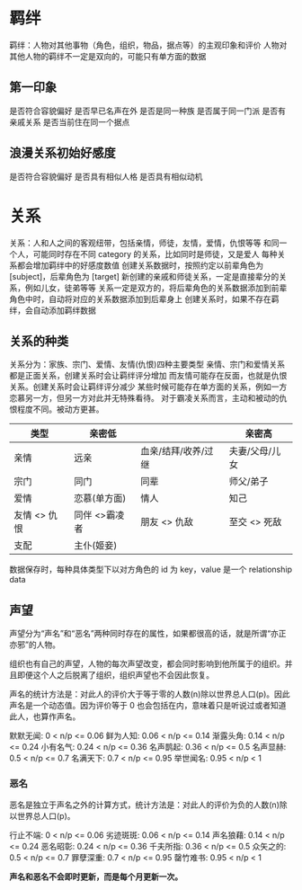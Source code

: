 # 羁绊

羁绊：人物对其他事物（角色，组织，物品，据点等）的主观印象和评价
人物对其他人物的羁绊不一定是双向的，可能只有单方面的数据

## 第一印象

是否符合容貌偏好
是否早已名声在外
是否是同一种族
是否属于同一门派
是否有亲戚关系
是否当前住在同一个据点

## 浪漫关系初始好感度

是否符合容貌偏好
是否具有相似人格
是否具有相似动机

# 关系

关系：人和人之间的客观纽带，包括亲情，师徒，友情，爱情，仇恨等等
和同一个人，可能同时存在不同 category 的关系，比如同时是师徒，又是爱人
每种关系都会增加羁绊中的好感度数值
创建关系数据时，按照约定以前辈角色为 [subject]，后辈角色为 [target]
新创建的亲戚和师徒关系，一定是直接辈分的关系，例如儿女，徒弟等等
关系一定是双方的，将后辈角色的关系数据添加到前辈角色中时，自动将对应的关系数据添加到后辈身上
创建关系时，如果不存在羁绊，会自动添加羁绊数据

## 关系的种类

关系分为：家族、宗门、爱情、友情(仇恨)四种主要类型
亲情、宗门和爱情关系都是正面关系，创建关系时会让羁绊评分增加
而友情可能存在反面，也就是仇恨关系。创建关系时会让羁绊评分减少
某些时候可能存在单方面的关系，例如一方恋慕另一方，但另一方对此并无特殊看待。
对于霸凌关系而言，主动和被动的仇恨程度不同。被动方更甚。

| 类型         | 亲密低        |                     | 亲密高         |
| ------------ | ------------- | ------------------- | -------------- |
| 亲情         | 远亲          | 血亲/结拜/收养/过继 | 夫妻/父母/儿女 |
| 宗门         | 同门          | 同辈                | 师父/弟子      |
| 爱情         | 恋慕(单方面)  | 情人                | 知己           |
| 友情 <> 仇恨 | 同伴 <>霸凌者 | 朋友 <> 仇敌        | 至交 <> 死敌   |
| 支配         | 主仆(姬妾)    |                     |                |

数据保存时，每种具体类型下以对方角色的 id 为 key，value 是一个 relationship data

## 声望

声望分为“声名”和“恶名”两种同时存在的属性，如果都很高的话，就是所谓“亦正亦邪”的人物。

组织也有自己的声望，人物的每次声望改变，都会同时影响到他所属于的组织。并且即便这个人之后脱离了组织，组织声望也不会因此恢复。

声名的统计方法是：对此人的评价大于等于零的人数(n)除以世界总人口(p)。因此声名是一个动态值。因为评价等于 0 也会包括在内，意味着只是听说过或者知道此人，也算作声名。

默默无闻: 0 < n/p <= 0.06
鲜为人知: 0.06 < n/p <= 0.14
渐露头角: 0.14 < n/p <= 0.24
小有名气: 0.24 < n/p <= 0.36
名声鹊起: 0.36 < n/p <= 0.5
名声显赫: 0.5 < n/p <= 0.7
名满天下: 0.7 < n/p <= 0.95
举世闻名: 0.95 < n/p < 1

### 恶名

恶名是独立于声名之外的计算方式，统计方法是：对此人的评价为负的人数(n)除以世界总人口(p)。

行止不端: 0 < n/p <= 0.06
劣迹斑斑: 0.06 < n/p <= 0.14
声名狼藉: 0.14 < n/p <= 0.24
恶名昭彰: 0.24 < n/p <= 0.36
千夫所指: 0.36 < n/p <= 0.5
众矢之的: 0.5 < n/p <= 0.7
罪孽深重: 0.7 < n/p <= 0.95
罄竹难书: 0.95 < n/p < 1

**声名和恶名不会即时更新，而是每个月更新一次。**
